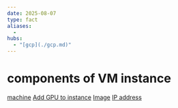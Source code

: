 ```yaml
---
date: 2025-08-07
type: fact
aliases:
  -
hubs:
  - "[gcp](./gcp.md)"
---
```


# components of VM instance

[machine](./2025-08-07_machine.md)
[Add GPU to instance](./2025-07-22_Add-GPU-to-instance.md)
[Image](./2025-07-20_Image.md)
[IP address](./2025-08-07_IP-address.md)


